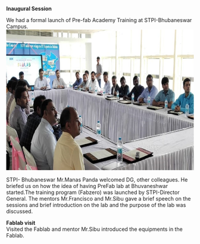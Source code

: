 **Inaugural Session**   

We had a formal launch of Pre-fab Academy Training at STPI-Bhubaneswar Campus.     
![Launching-of-Training](img\launch.jpeg)   

STPI- Bhubaneswar Mr.Manas Panda welcomed DG, other colleagues. He briefed us on how the idea of having PreFab lab at Bhuvaneshwar started.The training program (Fabzero) was launched by STPI-Director General. 
The mentors Mr.Francisco and Mr.Sibu gave a brief speech on the sessions and brief introduction on the lab and the purpose of the lab was discussed.

**Fablab visit**  
Visited the Fablab and mentor Mr.Sibu introduced the equipments in the Fablab.
